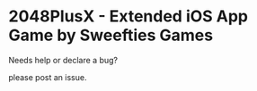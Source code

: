 2048PlusX - Extended iOS App Game by Sweefties Games
==============================
Needs help or declare a bug?

please post an issue.

